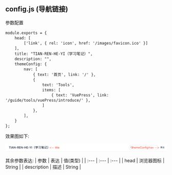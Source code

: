 ## config.js (导航链接)

参数配置

```
module.exports = {
    head: [
        ['link', { rel: 'icon', href: '/images/favicon.ico' }]
    ],
    title: "TIAN-REN-HE-YI（学习笔记）",
    description: "",
    themeConfig: {
        nav: [
            { text: '首页', link: '/' },
            {
                text: 'Tools',
                items: [
                    { text: 'VuePress', link: '/guide/tools/vuePress/introduce/' },
                ]
            },
        ],
    }
};
```

效果图如下:

![图片alt](./img/nav.png "导航链接效果图")

其余参数表达:
| 参数        | 表达          | 值(类型)           |
| :---       |    :---       |          :--- |
| head       | 浏览器图标 | String  |
| description   |  描述   | String |